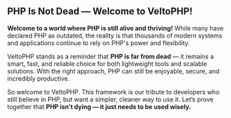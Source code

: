 PHP Is Not Dead — Welcome to VeltoPHP!
--------------------------------------

**Welcome to a world where PHP is still alive and thriving!** While many have declared PHP as outdated, the reality is that thousands of modern systems and applications continue to rely on PHP's power and flexibility.

VeltoPHP stands as a reminder that **PHP is far from dead** — it remains a smart, fast, and reliable choice for both lightweight tools and scalable solutions. With the right approach, PHP can still be enjoyable, secure, and incredibly productive.

So welcome to VeltoPHP. This framework is our tribute to developers who still believe in PHP, but want a simpler, cleaner way to use it. Let’s prove together that **PHP isn’t dying — it just needs to be used wisely.**